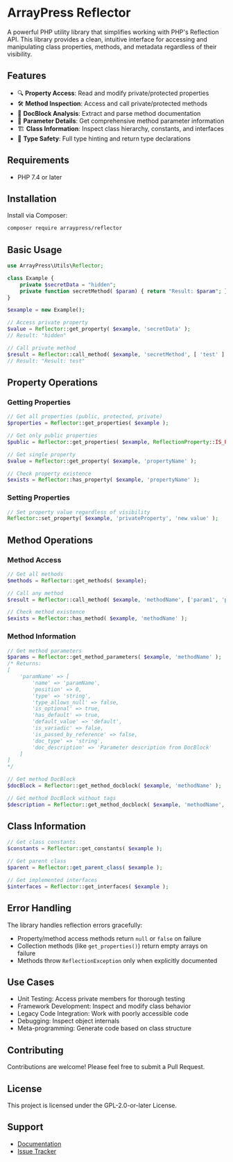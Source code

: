 # ArrayPress Reflector

A powerful PHP utility library that simplifies working with PHP's Reflection API. This library provides a clean, intuitive interface for accessing and manipulating class properties, methods, and metadata regardless of their visibility.

## Features

- 🔍 **Property Access**: Read and modify private/protected properties
- 🛠️ **Method Inspection**: Access and call private/protected methods
- 📝 **DocBlock Analysis**: Extract and parse method documentation
- 🔄 **Parameter Details**: Get comprehensive method parameter information
- 🏗️ **Class Information**: Inspect class hierarchy, constants, and interfaces
- 🎯 **Type Safety**: Full type hinting and return type declarations

## Requirements

- PHP 7.4 or later

## Installation

Install via Composer:

```bash
composer require arraypress/reflector
```

## Basic Usage

```php
use ArrayPress\Utils\Reflector;

class Example {
    private $secretData = "hidden";
    private function secretMethod( $param) { return "Result: $param"; }
}

$example = new Example();

// Access private property
$value = Reflector::get_property( $example, 'secretData' );
// Result: "hidden"

// Call private method
$result = Reflector::call_method( $example, 'secretMethod', [ 'test' ] );
// Result: "Result: test"
```

## Property Operations

### Getting Properties

```php
// Get all properties (public, protected, private)
$properties = Reflector::get_properties( $example );

// Get only public properties
$public = Reflector::get_properties( $example, ReflectionProperty::IS_PUBLIC );

// Get single property
$value = Reflector::get_property( $example, 'propertyName' );

// Check property existence
$exists = Reflector::has_property( $example, 'propertyName' );
```

### Setting Properties

```php
// Set property value regardless of visibility
Reflector::set_property( $example, 'privateProperty', 'new value' );
```

## Method Operations

### Method Access

```php
// Get all methods
$methods = Reflector::get_methods( $example);

// Call any method
$result = Reflector::call_method( $example, 'methodName', ['param1', 'param2']);

// Check method existence
$exists = Reflector::has_method( $example, 'methodName' );
```

### Method Information

```php
// Get method parameters
$params = Reflector::get_method_parameters( $example, 'methodName' );
/* Returns:
[
    'paramName' => [
        'name' => 'paramName',
        'position' => 0,
        'type' => 'string',
        'type_allows_null' => false,
        'is_optional' => true,
        'has_default' => true,
        'default_value' => 'default',
        'is_variadic' => false,
        'is_passed_by_reference' => false,
        'doc_type' => 'string',
        'doc_description' => 'Parameter description from DocBlock'
    ]
]
*/

// Get method DocBlock
$docBlock = Reflector::get_method_docblock( $example, 'methodName' );

// Get method DocBlock without tags
$description = Reflector::get_method_docblock( $example, 'methodName', true );
```

## Class Information

```php
// Get class constants
$constants = Reflector::get_constants( $example );

// Get parent class
$parent = Reflector::get_parent_class( $example );

// Get implemented interfaces
$interfaces = Reflector::get_interfaces( $example );
```

## Error Handling

The library handles reflection errors gracefully:

- Property/method access methods return `null` or `false` on failure
- Collection methods (like `get_properties()`) return empty arrays on failure
- Methods throw `ReflectionException` only when explicitly documented

## Use Cases

- Unit Testing: Access private members for thorough testing
- Framework Development: Inspect and modify class behavior
- Legacy Code Integration: Work with poorly accessible code
- Debugging: Inspect object internals
- Meta-programming: Generate code based on class structure

## Contributing

Contributions are welcome! Please feel free to submit a Pull Request.

## License

This project is licensed under the GPL-2.0-or-later License.

## Support

- [Documentation](https://github.com/arraypress/reflector)
- [Issue Tracker](https://github.com/arraypress/reflector/issues)